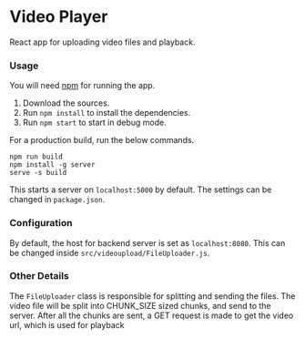 # Video Player

React app for uploading video files and playback.

### Usage

You will need [npm](https://www.npmjs.com/get-npm) for running the app.

1. Download the sources.
2. Run `npm install` to install the dependencies.
3. Run `npm start` to start in debug mode.

For a production build, run the below commands.

```
npm run build
npm install -g server
serve -s build
```

This starts a server on `localhost:5000` by default. The settings can be changed in `package.json`.

### Configuration

By default, the host for backend server is set as `localhost:8080`. This can be changed inside `src/videoupload/FileUploader.js`.

### Other Details

The `FileUploader` class is responsible for splitting and sending the files.
The video file will be split into CHUNK_SIZE sized chunks, and send to the server.
After all the chunks are sent, a GET request is made to get the video url, which
is used for playback